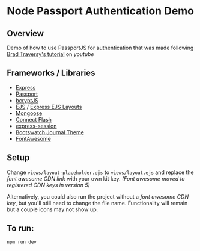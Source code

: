 # Node Passport Authentication Demo

## Overview
Demo of how to use PassportJS for authentication that was made following [Brad Traversy's tutorial](https://www.youtube.com/watch?v=6FOq4cUdH8k) on *youtube*

## Frameworks / Libraries
- [Express](https://expressjs.com/)
- [Passport](http://www.passportjs.org/)
- [bcryptJS](https://www.npmjs.com/package/bcryptjs) 
- [EJS](https://ejs.co/) / [Express EJS Layouts](https://www.npmjs.com/package/express-ejs-layouts)
- [Mongoose](https://mongoosejs.com/)
- [Connect Flash](https://www.npmjs.com/package/connect-flash) 
- [express-session](https://www.npmjs.com/package/express-session)
- [Bootswatch Journal Theme](https://bootswatch.com/journal/)
- [FontAwesome](https://fontawesome.com/start)

## Setup
Change `views/layout-placeholder.ejs` to `views/layout.ejs` and replace the *font awesome CDN link* with your own kit key. *(Font awesome moved to registered CDN keys in version 5)*

Alternatively, you could also run the project without a *font awesome CDN key*, but you'll still need to change the file name. Functionality will remain but a couple icons may not show up. 

## To run:
`npm run dev`